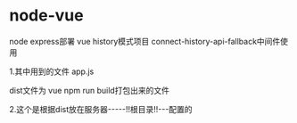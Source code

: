 # node-vue
node express部署 vue history模式项目    connect-history-api-fallback中间件使用


1.其中用到的文件  app.js    

dist文件为 vue      npm run build打包出来的文件

2.这个是根据dist放在服务器-----!!根目录!!---配置的
